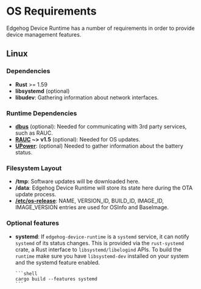 <!---
  Copyright 2022 SECO Mind Srl

  SPDX-License-Identifier: Apache-2.0
-->

# OS Requirements

Edgehog Device Runtime has a number of requirements in order to provide device management features.

## Linux

### Dependencies
* **Rust** >= 1.59
* **libsystemd** (optional)
* **libudev**: Gathering information about network interfaces.

### Runtime Dependencies
* **[dbus](https://www.freedesktop.org/wiki/Software/dbus/)** (optional): Needed for communicating with 3rd party services, such as RAUC.
* **[RAUC](https://rauc.io/) ~> v1.5** (optional): Needed for OS updates.
* **[UPower](https://upower.freedesktop.org/)**: (optional) Needed to gather information about the battery status.

### Filesystem Layout
* **/tmp**: Software updates will be downloaded here.
* **/data**: Edgehog Device Runtime will store its state here during the OTA update process.
* **[/etc/os-release](https://www.freedesktop.org/software/systemd/man/os-release.html)**: NAME,
  VERSION_ID, BUILD_ID, IMAGE_ID, IMAGE_VERSION entries are used for OSInfo and BaseImage.

### Optional features
* **systemd**: If `edgehog-device-runtime` is a `systemd` service, it can notify `systemd` of its status changes. This is provided via the `rust-systemd` crate, a Rust interface to `libsystemd/libelogind` APIs.
To build the `runtime` make sure you have `libsystemd-dev` installed on your system and the systemd feature enabled.

      ```shell
      cargo build --features systemd
      ```
